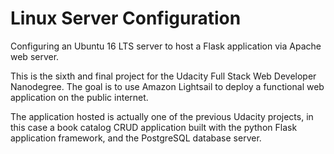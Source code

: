 # Linux Server Configuration
Configuring an Ubuntu 16 LTS server to host a Flask application via Apache web server.

This is the sixth and final project for the Udacity Full Stack Web Developer Nanodegree. The
 goal is to use Amazon Lightsail to deploy a functional web application on the public internet.
 
The application hosted is actually one of the previous Udacity projects, in this case a book catalog CRUD application built with the python Flask application framework, and the PostgreSQL database server.
